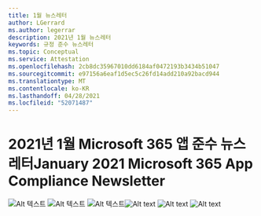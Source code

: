 ```yaml
---
title: 1월 뉴스레터
author: LGerrard
ms.author: legerrar
description: 2021년 1월 뉴스레터
keywords: 규정 준수 뉴스레터
ms.topic: Conceptual
ms.service: Attestation
ms.openlocfilehash: 2cb8dc35967010dd6184af0472193b3434b51047
ms.sourcegitcommit: e97156a6eaf1d5ec5c26fd14add210a92bacd944
ms.translationtype: MT
ms.contentlocale: ko-KR
ms.lasthandoff: 04/28/2021
ms.locfileid: "52071487"
---
```

# <a name="january-2021-microsoft-365-app-compliance-newsletter"></a><span data-ttu-id="a8d6b-104">2021년 1월 Microsoft 365 앱 준수 뉴스레터</span><span class="sxs-lookup"><span data-stu-id="a8d6b-104">January 2021 Microsoft 365 App Compliance Newsletter</span></span>

<span data-ttu-id="a8d6b-105">![Alt 텍스트 ](../media/Jan1.PNG)
 ![ Alt 텍스트 ](../media/Jan2.PNG)
 ![ Alt 텍스트](../media/Jan3.PNG)</span><span class="sxs-lookup"><span data-stu-id="a8d6b-105">![Alt text](../media/Jan1.PNG)
![Alt text](../media/Jan2.PNG)
![Alt text](../media/Jan3.PNG)</span></span>
